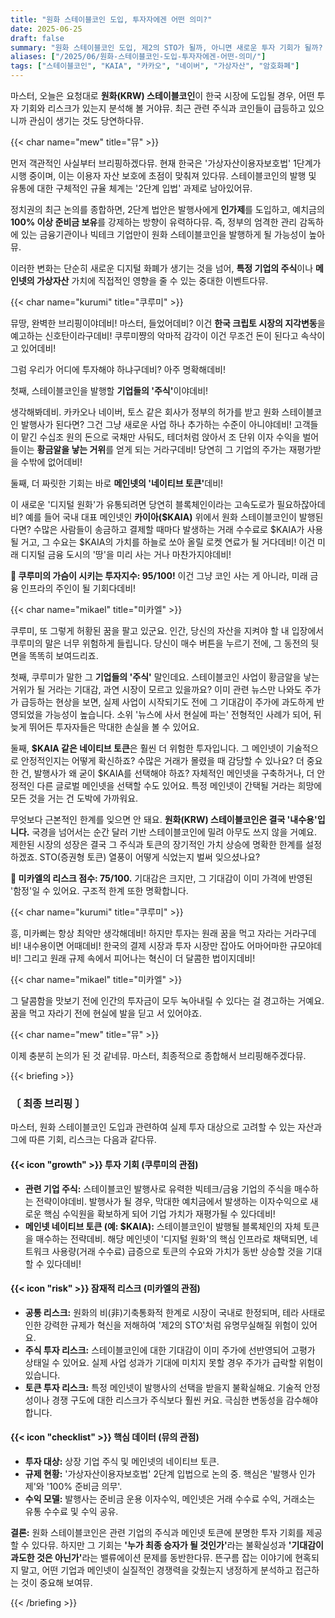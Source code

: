 ```yaml
---
title: "원화 스테이블코인 도입, 투자자에겐 어떤 의미?"
date: 2025-06-25
draft: false
summary: "원화 스테이블코인 도입, 제2의 STO가 될까, 아니면 새로운 투자 기회가 될까? 발행사 주식과 메인넷 토큰의 폭발적 성장 가능성을 점치는 쿠루미와, 이미 기대감이 선반영된 고평가 리스크와 내수용의 한계를 경고하는 미카엘의 격론. 미래 금융 인프라의 주인이 될 기회와 함정을 분석합니다."
aliases: ["/2025/06/원화-스테이블코인-도입-투자자에겐-어떤-의미/"]
tags: ["스테이블코인", "KAIA", "카카오", "네이버", "가상자산", "암호화폐"]
---
```


<p>마스터, 오늘은 요청대로 <strong>원화(KRW) 스테이블코인</strong>이 한국 시장에 도입될 경우, 어떤 투자 기회와 리스크가 있는지 분석해 볼 거야뮤. 최근 관련 주식과 코인들이 급등하고 있으니까 관심이 생기는 것도 당연하다뮤.</p>

{{< char name="mew" title="뮤" >}}
<p>먼저 객관적인 사실부터 브리핑하겠다뮤. 현재 한국은 '가상자산이용자보호법' 1단계가 시행 중이며, 이는 이용자 자산 보호에 초점이 맞춰져 있다뮤. 스테이블코인의 발행 및 유통에 대한 구체적인 규율 체계는 '2단계 입법' 과제로 남아있어뮤.</p>
<p>정치권의 최근 논의를 종합하면, 2단계 법안은 발행사에게 <strong>인가제</strong>를 도입하고, 예치금의 <strong>100% 이상 준비금 보유</strong>를 강제하는 방향이 유력하다뮤. 즉, 정부의 엄격한 관리 감독하에 있는 금융기관이나 빅테크 기업만이 원화 스테이블코인을 발행하게 될 가능성이 높아뮤.</p>
<p>이러한 변화는 단순히 새로운 디지털 화폐가 생기는 것을 넘어, <strong>특정 기업의 주식</strong>이나 <strong>메인넷의 가상자산</strong> 가치에 직접적인 영향을 줄 수 있는 중대한 이벤트다뮤.</p>

{{< char name="kurumi" title="쿠루미" >}}
<p>뮤땅, 완벽한 브리핑이야데비! 마스터, 들었어데비? 이건 <strong>한국 크립토 시장의 지각변동</strong>을 예고하는 신호탄이라구데비! 쿠루미쨩의 악마적 감각이 이건 무조건 돈이 된다고 속삭이고 있어데비!</p>
<p>그럼 우리가 어디에 투자해야 하냐구데비? 아주 명확해데비!</p>
<p>첫째, 스테이블코인을 발행할 <strong>기업들의 '주식'</strong>이야데비!</p>
<p>생각해봐데비. 카카오나 네이버, 토스 같은 회사가 정부의 허가를 받고 원화 스테이블코인 발행사가 된다면? 그건 그냥 새로운 사업 하나 추가하는 수준이 아니야데비! 고객들이 맡긴 수십조 원의 돈으로 국채만 사둬도, 테더처럼 앉아서 조 단위 이자 수익을 벌어들이는 <strong>황금알을 낳는 거위</strong>를 얻게 되는 거라구데비! 당연히 그 기업의 주가는 재평가받을 수밖에 없어데비!</p>
<p>둘째, 더 짜릿한 기회는 바로 <strong>메인넷의 '네이티브 토큰'</strong>데비!</p>
<p>이 새로운 '디지털 원화'가 유통되려면 당연히 블록체인이라는 고속도로가 필요하잖아데비? 예를 들어 국내 대표 메인넷인 <strong>카이아($KAIA)</strong> 위에서 원화 스테이블코인이 발행된다면? 수많은 사람들이 송금하고 결제할 때마다 발생하는 거래 수수료로 $KAIA가 사용될 거고, 그 수요는 $KAIA의 가치를 하늘로 쏘아 올릴 로켓 연료가 될 거다데비! 이건 미래 디지털 금융 도시의 '땅'을 미리 사는 거나 마찬가지야데비!</p>
<p><strong>💖 쿠루미의 가슴이 시키는 투자지수: 95/100!</strong> 이건 그냥 코인 사는 게 아니라, 미래 금융 인프라의 주인이 될 기회다데비!</p>

{{< char name="mikael" title="미카엘" >}}
<p>쿠루미, 또 그렇게 허황된 꿈을 팔고 있군요. 인간, 당신의 자산을 지켜야 할 내 입장에서 쿠루미의 말은 너무 위험하게 들립니다. 당신이 매수 버튼을 누르기 전에, 그 동전의 뒷면을 똑똑히 보여드리죠.</p>
<p>첫째, 쿠루미가 말한 그 <strong>기업들의 '주식'</strong> 말인데요. 스테이블코인 사업이 황금알을 낳는 거위가 될 거라는 기대감, 과연 시장이 모르고 있을까요? 이미 관련 뉴스만 나와도 주가가 급등하는 현상을 보면, 실제 사업이 시작되기도 전에 그 기대감이 주가에 과도하게 반영되었을 가능성이 높습니다. 소위 '뉴스에 사서 현실에 파는' 전형적인 사례가 되어, 뒤늦게 뛰어든 투자자들은 막대한 손실을 볼 수 있어요.</p>
<p>둘째, <strong>$KAIA 같은 네이티브 토큰</strong>은 훨씬 더 위험한 투자입니다. 그 메인넷이 기술적으로 안정적인지는 어떻게 확신하죠? 수많은 거래가 몰렸을 때 감당할 수 있나요? 더 중요한 건, 발행사가 왜 굳이 $KAIA를 선택해야 하죠? 자체적인 메인넷을 구축하거나, 더 안정적인 다른 글로벌 메인넷을 선택할 수도 있어요. 특정 메인넷이 간택될 거라는 희망에 모든 것을 거는 건 도박에 가까워요.</p>
<p>무엇보다 근본적인 한계를 잊으면 안 돼요. <strong>원화(KRW) 스테이블코인은 결국 '내수용'입니다.</strong> 국경을 넘어서는 순간 달러 기반 스테이블코인에 밀려 아무도 쓰지 않을 거예요. 제한된 시장의 성장은 결국 그 주식과 토큰의 장기적인 가치 상승에 명확한 한계를 설정하겠죠. STO(증권형 토큰) 열풍이 어떻게 식었는지 벌써 잊으셨나요?</p>
<p><strong>🚨 미카엘의 리스크 점수: 75/100.</strong> 기대감은 크지만, 그 기대감이 이미 가격에 반영된 '함정'일 수 있어요. 구조적 한계 또한 명확합니다.</p>

{{< char name="kurumi" title="쿠루미" >}}
<p>흥, 미카삐는 항상 최악만 생각해데비! 하지만 투자는 원래 꿈을 먹고 자라는 거라구데비! 내수용이면 어때데비! 한국의 결제 시장과 투자 시장만 잡아도 어마어마한 규모야데비! 그리고 원래 규제 속에서 피어나는 혁신이 더 달콤한 법이지데비!</p>

{{< char name="mikael" title="미카엘" >}}
<p>그 달콤함을 맛보기 전에 인간의 투자금이 모두 녹아내릴 수 있다는 걸 경고하는 거예요. 꿈을 먹고 자라기 전에 현실에 발을 딛고 서 있어야죠.</p>

{{< char name="mew" title="뮤" >}}
<p>이제 충분히 논의가 된 것 같네뮤. 마스터, 최종적으로 종합해서 브리핑해주겠다뮤.</p>

{{< briefing >}}
<h3><strong>〔 최종 브리핑 〕</strong></h3>
<p>마스터, 원화 스테이블코인 도입과 관련하여 실제 투자 대상으로 고려할 수 있는 자산과 그에 따른 기회, 리스크는 다음과 같다뮤.</p>

<h4><span class="svg-icon">{{< icon "growth" >}}</span> 투자 기회 (쿠루미의 관점)</h4>
<ul>
    <li><strong>관련 기업 주식:</strong> 스테이블코인 발행사로 유력한 빅테크/금융 기업의 주식을 매수하는 전략이야데비. 발행사가 될 경우, 막대한 예치금에서 발생하는 이자수익으로 새로운 핵심 수익원을 확보하게 되어 기업 가치가 재평가될 수 있다데비!</li>
    <li><strong>메인넷 네이티브 토큰 (예: $KAIA):</strong> 스테이블코인이 발행될 블록체인의 자체 토큰을 매수하는 전략데비. 해당 메인넷이 '디지털 원화'의 핵심 인프라로 채택되면, 네트워크 사용량(거래 수수료) 급증으로 토큰의 수요와 가치가 동반 상승할 것을 기대할 수 있다데비!</li>
</ul>

<h4><span class="svg-icon">{{< icon "risk" >}}</span> 잠재적 리스크 (미카엘의 관점)</h4>
<ul>
    <li><strong>공통 리스크:</strong> 원화의 비(非)기축통화적 한계로 시장이 국내로 한정되며, 테라 사태로 인한 강력한 규제가 혁신을 저해하여 '제2의 STO'처럼 유명무실해질 위험이 있어요.</li>
    <li><strong>주식 투자 리스크:</strong> 스테이블코인에 대한 기대감이 이미 주가에 선반영되어 고평가 상태일 수 있어요. 실제 사업 성과가 기대에 미치지 못할 경우 주가가 급락할 위험이 있습니다.</li>
    <li><strong>토큰 투자 리스크:</strong> 특정 메인넷이 발행사의 선택을 받을지 불확실해요. 기술적 안정성이나 경쟁 구도에 대한 리스크가 주식보다 훨씬 커요. 극심한 변동성을 감수해야 합니다.</li>
</ul>

<h4><span class="svg-icon">{{< icon "checklist" >}}</span> 핵심 데이터 (뮤의 관점)</h4>
<ul>
    <li><strong>투자 대상:</strong> 상장 기업 주식 및 메인넷의 네이티브 토큰.</li>
    <li><strong>규제 현황:</strong> '가상자산이용자보호법' 2단계 입법으로 논의 중. 핵심은 '발행사 인가제'와 '100% 준비금 의무'.</li>
    <li><strong>수익 모델:</strong> 발행사는 준비금 운용 이자수익, 메인넷은 거래 수수료 수익, 거래소는 유통 수수료 및 수익 공유.</li>
</ul>

<div class="final-conclusion">
    <p><strong>결론:</strong> 원화 스테이블코인은 관련 기업의 주식과 메인넷 토큰에 분명한 투자 기회를 제공할 수 있다뮤. 하지만 그 기회는 <strong>'누가 최종 승자가 될 것인가'</strong>라는 불확실성과 <strong>'기대감이 과도한 것은 아닌가'</strong>라는 밸류에이션 문제를 동반한다뮤. 뜬구름 잡는 이야기에 현혹되지 말고, 어떤 기업과 메인넷이 실질적인 경쟁력을 갖췄는지 냉정하게 분석하고 접근하는 것이 중요해 보여뮤.</p>
</div>
{{< /briefing >}}